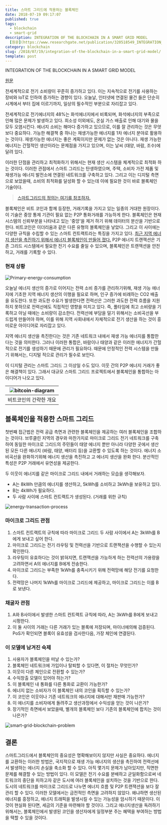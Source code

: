 ```yaml
---
title: 스마트 그리드에 적용하는 블록체인
date: 2018-07-19 09:17:07
published: true
tags:
  - blockchain
  - smart-grid
description: INTEGRATION OF THE BLOCKCHAIN IN A SMART GRID MODEL
  [원문](https://www.researchgate.net/publication/320518549_INTEGRATION_OF_THE_BLOCKCHAIN_IN_A_smart-grid_MODEL?enrichId=rgreq-9836cc88629c47c28cf25309...
category: blockchain
slug: /2018/07/19/integration-of-the-blockchain-in-a-smart-grid-model/
template: post
---
```

INTEGRATION OF THE BLOCKCHAIN IN A SMART GRID MODEL

[원문](https://www.researchgate.net/publication/320518549_INTEGRATION_OF_THE_BLOCKCHAIN_IN_A_smart-grid_MODEL?enrichId=rgreq-9836cc88629c47c28cf25309f1ff653c-XXX&enrichSource=Y292ZXJQYWdlOzMyMDUxODU0OTtBUzo1NTE0NjQxOTgwNDE2MDBAMTUwODQ5MDcxODI1NQ%3D%3D&el=1_x_3&_esc=publicationCoverPdf)

전세계적으로 전기 소비량이 꾸준히 증가하고 있다. 이는 지속적으로 전기를 사용하는 장비와 IoT로 인하여 증가하는 경향이 있다. 오늘날, 인터넷에 연결된 물건 들은 단순히 시계에서 부터 집에 이르기까지, 일상의 필수적인 부분으로 자리잡고 있다.

전세계적으로 전기에너지의 48%는 화석에너지에서 비록되며, 화석에너지의 부족으로 인해 많은 문제가 발생하고 있다. 희소성 이외에도, 온실 가스 배출로 인해 대기와 물을 모두 오염시킨다. 에너지 소비는 해마다 증가하고 있으므로, 이를 잘 관리하는 것은 무엇보다 중요하다. 가능한 해결책 중 하나는 재생가능한 에너지를 1차 에너지 분야로 활용하는 것이다. 재생가능한 에너지는 좋은 계획이지만 문제가 없는 것은 아니다. 재생 가능한 에너지는 간헐적인 생산이라는 문제점을 가지고 있으며, 이는 날씨 (태양, 바람, 조수)에 달려 있다.

이러한 단점을 관리하고 최적화하기 위해서는 현재 생산 시스템을 체계적으로 최적화 하는 것이다. 이러한 관점에서 스마트 그리드는 탄생하였으며, 주택, 소비자 가전 제품 및 재생가능 에너지 발전소에 연결된 네트워크를 구축하고 있다. 그리고 이는 디지털 측면으로 보았을때, 소비의 최적화를 달성화 할 수 있는데 이에 필요한 것이 바로 블록체인 기술이다.

> [스마트그리드의 정의는 여기를 참조하자.](https://terms.naver.com/entry.nhn?docId=3581240&cid=59088&categoryId=59096)

블록체인은 비트 코인과 함께 등장한, 거래기록을 가지고 있는 일종의 거대한 원장이다. 이 기술은 중앙 통제 기관이 필요 없는 P2P 통화거래를 가능하게 한다. 블록체인은 현재 시스템의 신뢰부분을 나타내고 있는 '중앙'을 제거 하기 위해 데이터의 분산을 기반으로 한다. 비트코인은 이더리움과 같은 다른 유형의 블록체인을 낳았다. 그리고 이 사이에는 다양한 규칙을 수립할 수 있는 스마트 컨트랙트라는 특징을 가지고 있다. [최근 지역 에너지 생산을 촉진하기 위해서 에너지 블록체인이 만들어 졌다.](https://www.siemens.com/innovation/en/home/pictures-of-the-future/energy-and-efficiency/smart-grids-and-energy-storage-microgrid-in-brooklyn.html) P2P 에너지 트랜잭션은 기존 그리드 시스템에서 필요한 전기 수요를 줄일 수 있으며, 블록체인은 트랜잭션을 안전하고, 거래를 기록할 수 있다.

### 현재 상황 

![Primary-energy-consumption](../images/Primary-energy-consumption.png)

오늘날 에너지 생산의 증가로 이어지는 전력 소비 증가를 관리하기위해, 재생 가능 에너지에 기초한 지역 에너지 생산의 이행을 필요로 하며, 인구 증가에 비례하는 CO2 배출을 유도한다. 또한 과도한 수요가 발생한다면 전력선은 그러한 과도한 전력 흐름을 지원하지 못하므로 전력선에도 직접적인 영향을 미치고 있다. 즉, 풀타임에 최고 소비량을 기록하고 아닐 때에는 소비량이 감소한다. 전력선에 부담을 덜기 위해서는 소비곡선을 부드럽게 만들어야 하며, 이를 위해 지역 사회내에서 자체적으로 전기 생산을 하는 것이 흥미로운 아이디어로 자리잡고 있다. 

지역 에너지 생산을 촉진한다는 것은 기존 네트워크 내에서 재생 가능 에너지를 통합한다는 것을 의미한다. 그러나 이러한 통합은, 바람이나 태양과 같은 이러한 에너지가 간헐적으로 전기를 생성하기 때문에 관리가 필요하다. 때문에 안정적인 전력 시스템을 만들기 위해서는, 디지털 적으로 관리가 필수로 보인다.

이 디지털 관리는 스마트 그리드 그 이상일 수도 있다. 이웃 간의 P2P 에너지 거래가 좋은 해결책이 있다. 그래서 대규모 스마트 그리드 프로젝트에서 블록체인을 통합하는 아이디어가 나오고 있다.

|![bitcoin-diagram](../images/bitcoin-diagram.png)|
|:-:|
|비트코인의 간략한 개요|


## 블록체인을 적용한 스마트 그리드

첫번째 접근법은 전력 공급 측면과 관련한 블록체인을 제공하는 여러 블록체인을 조합하는 것이다. 브루클린 지역의 경우와 마찬가지로 마이크로 그리드 전기 네트워크를 구축하여 동일한 마이크로 그리드의 주민들이 태양 에너지 뿐만 아니라 다양한 곳에서 생산된 모든 다른 에너지 (바람, 태양, 배터리 등)을 교환할 수 있도록 하는 것이다. 에너지 소비곡선을 완화하기위해 에너지 생산을 촉진하고 고 에너지 생산을 완화 한다. 분산적인 특성은 P2P 거래에서 유연성을 제공한다.

두 이웃이 에너지를 같은 마이크로 그리드 내에서 거래하는 모습을 생각해보자.

- A는 8kWh 만큼의 에너지를 생산하고, 5kWh를 소비하고 3kWh을 보유하고 있다.
- B는 4kWh가 필요하다.
- 두 사람 사이에 스마트 컨트랙트가 생성된다. (거래를 위한 규칙)

![energy-transaction-process](../images/energy-transaction-process.png)

### 마이크로 그리드 관점

1. 스마트 컨트랙트의 규칙에 따라 마이크로 그리드 두 사람 사이에서 A는 3kWh를 B에게 보내고 싶어 한다.
2. 마이크로 그리드는 전기 라우팅 및 전력선을 기반으로 트랜잭션을 수행할 수 있는지 확인한다.
3. 라우팅이 유효하다는 것이 밝혀지면, 트랜잭션을 가능하게 하는 전력선의 가용량을 고려하면서 A의 에너지를 B에게 전송한다.
4. 마이크로 그리드는 부족한 1kWh를 충족시키기 위해 전력망에 해당 전기를 요청한다.
5. 전력망은 나머지 1kWh를 마이크로 그리드에 제공하고, 마이크로 그리드는 이를 B로 보낸다.

### 채굴자 관점

1. A와 B사이에서 발생한 스마트 컨트랙트 규칙에 따라, A는 3kWh를 B에게 보내고 시펑한다.
2. 이 둘 사이의 거래는 다른 거래가 있는 블록에 저장되며, 마이너에의해 검증된다. PoS가 확인되면 블록이 유효성을 검사한다음, 가장 체인에 연결된다.

### 이 모델에 남겨진 숙제

1. 사용자가 블록체인을 떠날 수 있는가?
2. 블록체인 네트워크에 가입이나 탈퇴할 수 있다면, 이 절차는 무엇인가?
3. 이웃이 다른 체인으로 전환할 수 있는가?
4. 수익창출 모델이 있어야 하는가?
5. 이 블록체인 내 통화를 다른 통화로 교환이 가능한가?
6. 에너지 없는 소비자가 이 블록체인 내의 코인을 획득할 수 있는가?
7. 이 코인은 이웃이나 기존 네트워크의 에너지에 대해서만 재판매 가능한가?
8. 이 에너지를 소비자에게 돌려주고 생산과정에서 수익성을 얻는 것이 나은가?
9. 장기적인 측면에서 보았을때, 별개의 블록체인 보다 기존의 블록체인에 합치는 것이 나은가?

![smart-grid-blockchain-problem](../images/smart-grid-blockchain-problem.png)

## 결론

스마트그리드에서 블록체인의 중요성은 명확해보이지 않지만 사실은 중요하다. 에너지를 교환하는 이러한 방법은, 국지적으로 재생 가능 에너지의 생산을 촉진하여 전력선에서 발생하는 에너지 손실을 축소화 할 수 있다. 아직 몇가지 문제가 남아있지만, 직면한 문제를 해결할 수 있는 방법이 있다. 이 모델은 전기 수요를 분배하고 균일화함으로써 네트워크의 중단을 피하고자 같은 도시에 여러 블록체인을 설치하는 것을 기반으로 한다. 도시의 네트워크를 마이크로 그리드로 나누면 에너지 흐름 및 P2P 트랜잭션을 보다 잘 관리 할 수 있다. 이러한 모델에서는 금전적인 측면을 고려하지 않았다. 왜냐하면 생산된 에너지를 흥정하고, 에너지 트래픽을 발생시킬 수 있는 가능성을 암시하기 때문이다. 이것이 현실화 된다면, 세금의 기준을 마련해야 할 것이다. 그리고 에너지생산을 독려하기 위해서는, 블록체인에서 발생된 코인을 생산자에게 일정부분 주는 혜택을 부여하는 방법을 택할 수 있을 것이다.